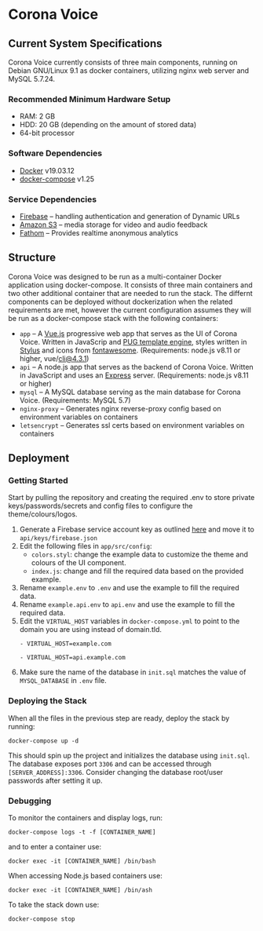 # Corona Voice

## Current System Specifications

Corona Voice currently consists of three main components, running on Debian GNU/Linux 9.1 as docker containers, utilizing nginx web server and MySQL 5.7.24.

### Recommended Minimum Hardware Setup
- RAM: 2 GB
- HDD: 20 GB (depending on the amount of stored data)
- 64-bit processor

### Software Dependencies
- [Docker](https://www.docker.com/) v19.03.12
- [docker-compose](https://docs.docker.com/compose/) v1.25

### Service Dependencies
- [Firebase](https://firebase.google.com/) – handling authentication and generation of Dynamic URLs
- [Amazon S3](https://aws.amazon.com/s3/) – media storage for video and audio feedback
- [Fathom](https://usefathom.com/) – Provides realtime anonymous analytics

## Structure
Corona Voice was designed to be run as a multi-container Docker application using docker-compose. It consists of three main containers and two other additional container that are needed to run the stack. The differnt components can be deployed without dockerization when the related requirements are met, however the current configuration assumes they will be run as a docker-compose stack with the following containers: 
- `app` – A [Vue.js](https://vuejs.org/) progressive web app that serves as the UI of Corona Voice. Written in JavaScrip and [PUG template engine](https://pugjs.org/), styles written in [Stylus](https://stylus-lang.com/) and icons from [fontawesome](https://fontawesome.com/). (Requirements: node.js v8.11 or higher, vue/cli@4.3.1)
- `api` – A node.js app that serves as the backend of Corona Voice. Written in JavaScript and uses an [Express](https://expressjs.com/) server. (Requirements: node.js v8.11 or higher)
- `mysql` – A MySQL database serving as the main database for Corona Voice. (Requirements: MySQL 5.7)
- `nginx-proxy` – Generates nginx reverse-proxy config based on environment variables on containers
- `letsencrypt` – Generates ssl certs based on environment variables on containers

## Deployment
### Getting Started
Start by pulling the repository and creating the required .env to store private keys/passwords/secrets and config files to configure the theme/colours/logos.

1. Generate a Firebase service account key as outlined [here](https://firebase.google.com/docs/admin/setup) and move it to `api/keys/firebase.json`
2. Edit the following files in `app/src/config`:
   - `colors.styl`: change the example data to customize the theme and colours of the UI component.
   - `index.js`: change and fill the required data based on the provided example.  
3. Rename  `example.env` to `.env` and use the example to fill the required data. 
4. Rename `example.api.env` to `api.env` and use the example to fill the required data. 
5. Edit the `VIRTUAL_HOST` variables in `docker-compose.yml` to point to the domain you are using instead of domain.tld.
   ``` 
   - VIRTUAL_HOST=example.com 
   ```
   ``` 
   - VIRTUAL_HOST=api.example.com 
   ```
6. Make sure the name of the database in `init.sql` matches the value of `MYSQL_DATABASE` in `.env` file. 

### Deploying the Stack
When all the files in the previous step are ready, deploy the stack by running:
```
docker-compose up -d
```

This should spin up the project and initializes the database using `init.sql`. The database exposes port `3306` and can be accessed through `[SERVER_ADDRESS]:3306`. Consider changing the database root/user passwords after setting it up. 


### Debugging
To monitor the containers and display logs, run:
```
docker-compose logs -t -f [CONTAINER_NAME]
```

and to enter a container use:
```
docker exec -it [CONTAINER_NAME] /bin/bash
```
When accessing Node.js based containers use:
```
docker exec -it [CONTAINER_NAME] /bin/ash
```

To take the stack down use:
```
docker-compose stop
```




